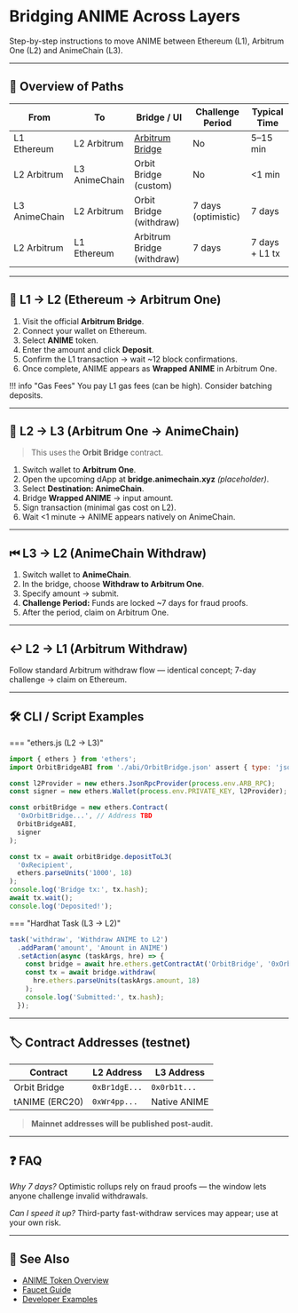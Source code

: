 # Bridging ANIME Across Layers

Step-by-step instructions to move ANIME between Ethereum (L1), Arbitrum One (L2) and AnimeChain (L3).

---

## 🔄 Overview of Paths

| From | To | Bridge / UI | Challenge Period | Typical Time |
|------|----|-------------|------------------|--------------|
| L1 Ethereum | L2 Arbitrum | [Arbitrum Bridge](https://bridge.arbitrum.io/) | No | 5–15 min |
| L2 Arbitrum | L3 AnimeChain | Orbit Bridge (custom) | No | <1 min |
| L3 AnimeChain | L2 Arbitrum | Orbit Bridge (withdraw) | 7 days (optimistic) | 7 days |
| L2 Arbitrum | L1 Ethereum | Arbitrum Bridge (withdraw) | 7 days | 7 days + L1 tx |

---

## 🚀 L1 → L2 (Ethereum → Arbitrum One)

1. Visit the official **Arbitrum Bridge**.
2. Connect your wallet on Ethereum.
3. Select **ANIME** token.
4. Enter the amount and click **Deposit**.
5. Confirm the L1 transaction → wait ~12 block confirmations.
6. Once complete, ANIME appears as **Wrapped ANIME** in Arbitrum One.

!!! info "Gas Fees"
    You pay L1 gas fees (can be high). Consider batching deposits.

---

## 🚀 L2 → L3 (Arbitrum One → AnimeChain)

> This uses the **Orbit Bridge** contract.

1. Switch wallet to **Arbitrum One**.
2. Open the upcoming dApp at **bridge.animechain.xyz** *(placeholder)*.
3. Select **Destination: AnimeChain**.
4. Bridge **Wrapped ANIME** → input amount.
5. Sign transaction (minimal gas cost on L2).
6. Wait <1 minute → ANIME appears natively on AnimeChain.

---

## ⏮ L3 → L2 (AnimeChain Withdraw)

1. Switch wallet to **AnimeChain**.
2. In the bridge, choose **Withdraw to Arbitrum One**.
3. Specify amount → submit.
4. **Challenge Period:** Funds are locked ~7 days for fraud proofs.
5. After the period, claim on Arbitrum One.

---

## ↩ L2 → L1 (Arbitrum Withdraw)

Follow standard Arbitrum withdraw flow — identical concept; 7-day challenge → claim on Ethereum.

---

## 🛠️ CLI / Script Examples

=== "ethers.js (L2 → L3)"

```javascript
import { ethers } from 'ethers';
import OrbitBridgeABI from './abi/OrbitBridge.json' assert { type: 'json' };

const l2Provider = new ethers.JsonRpcProvider(process.env.ARB_RPC);
const signer = new ethers.Wallet(process.env.PRIVATE_KEY, l2Provider);

const orbitBridge = new ethers.Contract(
  '0xOrbitBridge...', // Address TBD
  OrbitBridgeABI,
  signer
);

const tx = await orbitBridge.depositToL3(
  '0xRecipient',
  ethers.parseUnits('1000', 18)
);
console.log('Bridge tx:', tx.hash);
await tx.wait();
console.log('Deposited!');
```

=== "Hardhat Task (L3 → L2)"

```javascript
task('withdraw', 'Withdraw ANIME to L2')
  .addParam('amount', 'Amount in ANIME')
  .setAction(async (taskArgs, hre) => {
    const bridge = await hre.ethers.getContractAt('OrbitBridge', '0xOrbitBridge...');
    const tx = await bridge.withdraw(
      hre.ethers.parseUnits(taskArgs.amount, 18)
    );
    console.log('Submitted:', tx.hash);
  });
```

---

## 🏷️ Contract Addresses (testnet)

| Contract | L2 Address | L3 Address |
|----------|------------|------------|
| Orbit Bridge | `0xBr1dgE...` | `0x0rb1t...` |
| tANIME (ERC20) | `0xWr4pp...` | Native ANIME |

> **Mainnet addresses will be published post-audit.**

---

## ❓ FAQ

*Why 7 days?*  Optimistic rollups rely on fraud proofs — the window lets anyone challenge invalid withdrawals.

*Can I speed it up?*  Third-party fast-withdraw services may appear; use at your own risk.

---

## 🔗 See Also

- [ANIME Token Overview](index.md)
- [Faucet Guide](../networks/testnet/faucet.md)
- [Developer Examples](../developers/examples.md) 